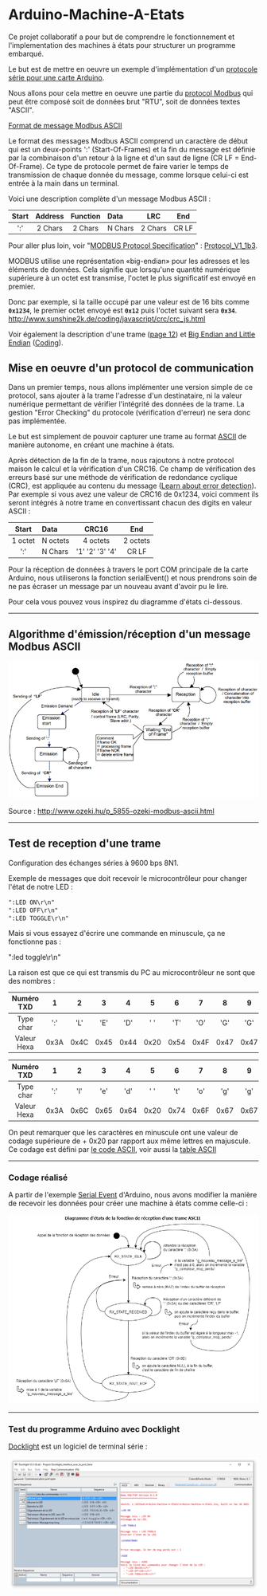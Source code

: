 # Arduino-Machine-A-Etats

Ce projet collaboratif a pour but de comprendre le fonctionnement et l'implementation des machines à états pour structurer un programme embarqué.

Le but est de mettre en oeuvre un exemple d'implémentation d'un [protocole série pour une carte Arduino](http://riton-duino.blogspot.com/2019/04/arduino-un-protocole-serie.html).

Nous allons pour cela mettre en oeuvre une partie du [protocol Modbus](https://www.modbustools.com/modbus.html) qui peut être composé soit de données brut "RTU", soit de données textes "ASCII".

[Format de message Modbus ASCII](https://www.virtual-serial-port.org/fr/articles/modbus-ascii-guide/)

Le format des messages Modbus ASCII comprend un caractère de début qui est un deux-points ':' (Start-Of-Frames) et la fin du message est définie par la combinaison d'un retour à la ligne et d'un saut de ligne (CR LF = End-Of-Frame). Ce type de protocole permet de faire varier le temps de transmission de chaque donnée du message, comme lorsque celui-ci est entrée à la main dans un terminal.

Voici une description complète d'un message Modbus ASCII :

| Start | Address | Function | Data    |   LRC   |  End  |
| :---: | :-----: | :------: | :------ | :-----: | :---: |
|  ':'  | 2 Chars | 2 Chars  | N Chars | 2 Chars | CR LF |

Pour aller plus loin, voir "[MODBUS Protocol Specification](https://modbus.org/specs.php)" : [Protocol_V1_1b3](https://modbus.org/docs/Modbus_Application_Protocol_V1_1b3.pdf).

MODBUS utilise une représentation «big-endian» pour les adresses et les éléments de données. Cela signifie que lorsqu'une quantité numérique supérieure à un octet est transmise, l'octet le plus significatif est envoyé en premier.

Donc par exemple, si la taille occupé par une valeur est de 16 bits comme **`0x1234`**, le premier octet envoyé est **`0x12`** puis l'octet suivant sera **`0x34`**.
http://www.sunshine2k.de/coding/javascript/crc/crc_js.html

Voir également la description d'une trame ([page 12](https://modbus.org/docs/Modbus_over_serial_line_V1_02.pdf)) et [Big Endian and Little Endian](https://www.techno-science.net/definition/240.html) ([Coding](https://www.irif.fr/~carton/Enseignement/Architecture/Cours/Coding/index.html)).

## Mise en oeuvre d'un protocol de communication

Dans un premier temps, nous allons implémenter une version simple de ce protocol, sans ajouter à la trame l'adresse d'un destinataire, ni la valeur numérique permettant de vérifier l'intégrité des données de la trame. La gestion "Error Checking" du protocole (vérification d'erreur) ne sera donc pas implémentée.

Le but est simplement de pouvoir capturer une trame au format [ASCII](https://en.wikipedia.org/wiki/ASCII) de manière autonome, en créant une machine à états.

Après détection de la fin de la trame, nous rajoutons à notre protocol maison le calcul et la vérification d'un CRC16.
Ce champ de vérification des erreurs basé sur une méthode de vérification de redondance cyclique (CRC), est appliquée au contenu du message ([Learn about error detection](https://eater.net/crc[[[[](https://eater.net/crc)](https://eater.net/crc)](https://eater.net/crc)](https://eater.net/crc))).
Par exemple si vous avez une valeur de CRC16 de 0x1234, voici comment ils seront intégrés à notre trame en convertissant chacun des digits en valeur ASCII :

| Start     | Data     |     CRC16       |    End    |
| :-------: | :------- | :-------------: | :-------: |
|  1 octet  | N octets | 4 octets        | 2 octets  |
|    ':'    | N Chars  | '1' '2' '3' '4' | CR LF     |

Pour la réception de données à travers le port COM principale de la carte Arduino, nous utiliserons la fonction serialEvent() et nous prendrons soin de ne pas écraser un message par un nouveau avant d'avoir pu le lire.

Pour cela vous pouvez vous inspirez du diagramme d'états ci-dessous.

---

## Algorithme d'émission/réception d'un message Modbus ASCII

![modbus-ascii-fsm-message](Images/modbus-ascii-fsm-message.png)

Source : <http://www.ozeki.hu/p_5855-ozeki-modbus-ascii.html>

---

## Test de reception d'une trame

Configuration des échanges séries à 9600 bps 8N1.

Exemple de messages que doit recevoir le microcontrôleur pour changer l'état de notre LED :

```serial
":LED ON\r\n"
":LED OFF\r\n"
":LED TOGGLE\r\n"
```

Mais si vous essayez d'écrire une commande en minuscule, ça ne fonctionne pas :

":led toggle\r\n"

La raison est que ce qui est transmis du PC au microcontrôleur ne sont que des nombres :

| Numéro TXD  |   1   |   2   |   3   |   4   |   5   |   6   |   7   |   8   |   9   |  10   |  11   |  12   |  13   |
| :---------: | :---: | :---: | :---: | :---: | :---: | :---: | :---: | :---: | :---: | :---: | :---: | :---: | :---: |
|  Type char  |  ':'  |  'L'  |  'E'  |  'D'  |  ' '  |  'T'  |  'O'  |  'G'  |  'G'  |  'L'  |  'E'  | '\r'  | '\n'  |
| Valeur Hexa | 0x3A  | 0x4C  | 0x45  | 0x44  | 0x20  | 0x54  | 0x4F  | 0x47  | 0x47  | 0x4C  | 0x45  | 0x0D  | 0x0A  |

| Numéro TXD  |   1   |   2   |   3   |   4   |   5   |   6   |   7   |   8   |   9   |  10   |  11   |  12   |  13   |
| :---------: | :---: | :---: | :---: | :---: | :---: | :---: | :---: | :---: | :---: | :---: | :---: | :---: | :---: |
|  Type char  |  ':'  |  'l'  |  'e'  |  'd'  |  ' '  |  't'  |  'o'  |  'g'  |  'g'  |  'l'  |  'e'  | '\r'  | '\n'  |
| Valeur Hexa | 0x3A  | 0x6C  | 0x65  | 0x64  | 0x20  | 0x74  | 0x6F  | 0x67  | 0x67  | 0x6C  | 0x65  | 0x0D  | 0x0A  |

On peut remarquer que les caractères en minuscule ont une valeur de codage supérieure de + 0x20 par rapport aux même lettres en majuscule.
Ce codage est défini par [le code ASCII](https://www.commentcamarche.net/contents/93-code-ascii), voir aussi la [table ASCII](https://fr.wikibooks.org/wiki/Les_ASCII_de_0_%C3%A0_127/La_table_ASCII)

---

### Codage réalisé

A partir de l'exemple [Serial Event](https://www.arduino.cc/en/Tutorial/BuiltInExamples/SerialEvent) d'Arduino, nous avons modifier la manière de recevoir les données pour créer une machine à états comme celle-ci :

![Diagramme d'états du mode réception d'une trame ASCII](Images/diagramme_de_reception.png)

---

### Test du programme Arduino avec Docklight

[Docklight](https://docklight.de/) est un logiciel de terminal série :

![capture_docklight](Images/capture_docklight.png)
